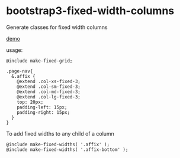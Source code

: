 # bootstrap3-fixed-width-columns
Generate classes for fixed width columns

[demo](http://codepen.io/JoelStransky/pen/VKPVAG)

usage:
```
@include make-fixed-grid;

.page-nav{
  &.affix {
    @extend .col-xs-fixed-3;
    @extend .col-sm-fixed-3;
    @extend .col-md-fixed-3;
    @extend .col-lg-fixed-3;
    top: 20px;
    padding-left: 15px;
    padding-right: 15px;
  }
}
```

To add fixed widths to any child of a column
```
@include make-fixed-widths( '.affix' );
@include make-fixed-widths( '.affix-bottom' );
```
